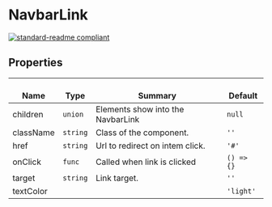 # NavbarLink
  [![standard-readme compliant](https://img.shields.io/badge/standard--readme-OK-green.svg?style=flat-square)](https://github.com/RichardLitt/standard-readme)
  

  ## Properties
  | </br>Name | </br>Type | </br>Summary | </br>Default | 
| ---- | ---- | ---- | ---- |
| children | `union` | Elements show into the NavbarLink | `null` |
| className | `string` | Class of the component. | `''` |
| href | `string` | Url to redirect on intem click. | `'#'` |
| onClick | `func` | Called when link is clicked | `() => {}` |
| target | `string` | Link target. | `''` |
| textColor |  |  | `'light'` |